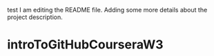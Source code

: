 test
I am editing the README file. Adding some more details about the project description.
# introToGitHubCourseraW3
